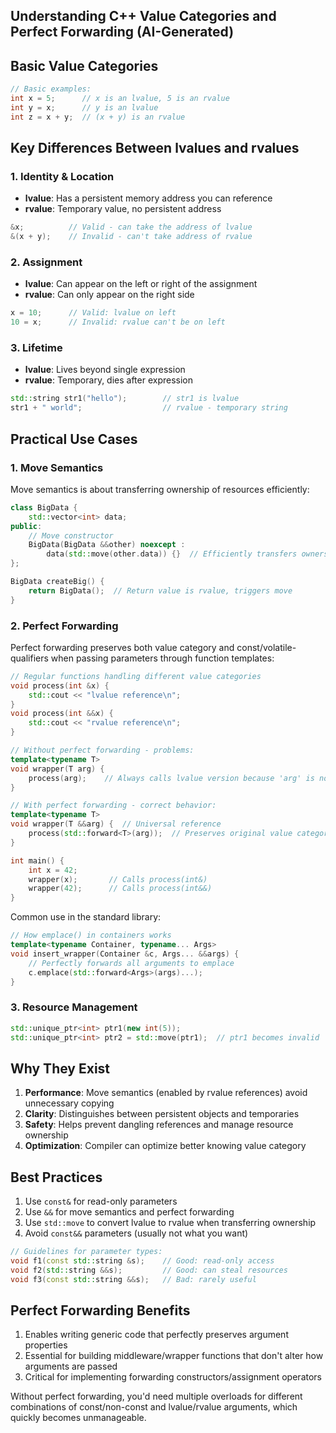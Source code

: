 ## Understanding C++ Value Categories and Perfect Forwarding (AI-Generated)

## Basic Value Categories

```cpp
// Basic examples:
int x = 5;      // x is an lvalue, 5 is an rvalue
int y = x;      // y is an lvalue
int z = x + y;  // (x + y) is an rvalue
```

## Key Differences Between lvalues and rvalues

### 1. Identity & Location
- **lvalue**: Has a persistent memory address you can reference
- **rvalue**: Temporary value, no persistent address
```cpp
&x;          // Valid - can take the address of lvalue
&(x + y);    // Invalid - can't take address of rvalue
```

### 2. Assignment
- **lvalue**: Can appear on the left or right of the assignment
- **rvalue**: Can only appear on the right side
```cpp
x = 10;      // Valid: lvalue on left
10 = x;      // Invalid: rvalue can't be on left
```

### 3. Lifetime
- **lvalue**: Lives beyond single expression
- **rvalue**: Temporary, dies after expression
```cpp
std::string str1("hello");        // str1 is lvalue
str1 + " world";                  // rvalue - temporary string
```

## Practical Use Cases

### 1. Move Semantics
Move semantics is about transferring ownership of resources efficiently:

```cpp
class BigData {
    std::vector<int> data;
public:
    // Move constructor
    BigData(BigData &&other) noexcept :
        data(std::move(other.data)) {}  // Efficiently transfers ownership
};

BigData createBig() {
    return BigData();  // Return value is rvalue, triggers move
}
```

### 2. Perfect Forwarding
Perfect forwarding preserves both value category and const/volatile-qualifiers when passing parameters through function templates:

```cpp
// Regular functions handling different value categories
void process(int &x) {
    std::cout << "lvalue reference\n";
}
void process(int &&x) {
    std::cout << "rvalue reference\n";
}

// Without perfect forwarding - problems:
template<typename T>
void wrapper(T arg) {
    process(arg);    // Always calls lvalue version because 'arg' is now an lvalue!
}

// With perfect forwarding - correct behavior:
template<typename T>
void wrapper(T &&arg) {  // Universal reference
    process(std::forward<T>(arg));  // Preserves original value category
}

int main() {
    int x = 42;
    wrapper(x);       // Calls process(int&)
    wrapper(42);      // Calls process(int&&)
}
```

Common use in the standard library:
```cpp
// How emplace() in containers works
template<typename Container, typename... Args>
void insert_wrapper(Container &c, Args... &&args) {
    // Perfectly forwards all arguments to emplace
    c.emplace(std::forward<Args>(args)...);
}
```

### 3. Resource Management
```cpp
std::unique_ptr<int> ptr1(new int(5));
std::unique_ptr<int> ptr2 = std::move(ptr1);  // ptr1 becomes invalid
```

## Why They Exist

1. **Performance**: Move semantics (enabled by rvalue references) avoid unnecessary copying
2. **Clarity**: Distinguishes between persistent objects and temporaries
3. **Safety**: Helps prevent dangling references and manage resource ownership
4. **Optimization**: Compiler can optimize better knowing value category

## Best Practices

1. Use `const&` for read-only parameters
2. Use `&&` for move semantics and perfect forwarding
3. Use `std::move` to convert lvalue to rvalue when transferring ownership
4. Avoid `const&&` parameters (usually not what you want)

```cpp
// Guidelines for parameter types:
void f1(const std::string &s);    // Good: read-only access
void f2(std::string &&s);         // Good: can steal resources
void f3(const std::string &&s);   // Bad: rarely useful
```

## Perfect Forwarding Benefits

1. Enables writing generic code that perfectly preserves argument properties
2. Essential for building middleware/wrapper functions that don't alter how arguments are passed
3. Critical for implementing forwarding constructors/assignment operators

Without perfect forwarding, you'd need multiple overloads for different combinations of const/non-const and lvalue/rvalue arguments, which quickly becomes unmanageable.
